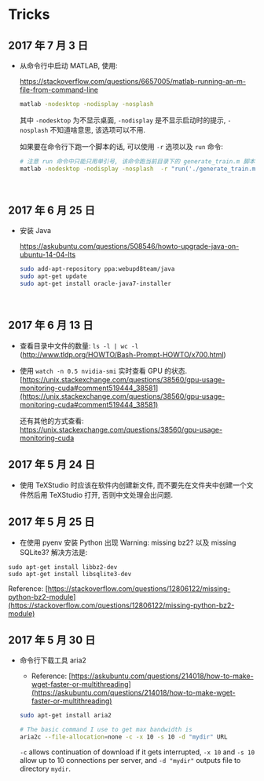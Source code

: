 # Tricks

## 2017 年 7 月 3 日

+   从命令行中启动 MATLAB, 使用:

    https://stackoverflow.com/questions/6657005/matlab-running-an-m-file-from-command-line

    ```bash
    matlab -nodesktop -nodisplay -nosplash 
    ```

    其中 `-nodesktop` 为不显示桌面, `-nodisplay` 是不显示启动时的提示, `-nosplash` 不知道啥意思, 该选项可以不用.

    如果要在命令行下跑一个脚本的话, 可以使用 `-r` 选项以及 `run` 命令:

    ```bash
    # 注意 run 命令中只能只用单引号, 该命令跑当前目录下的 generate_train.m 脚本.
    matlab -nodesktop -nodisplay -nosplash  -r "run('./generate_train.m')"
    ```

    ​

## 2017 年 6 月 25 日

+   安装 Java

    https://askubuntu.com/questions/508546/howto-upgrade-java-on-ubuntu-14-04-lts

    ```bash
    sudo add-apt-repository ppa:webupd8team/java
    sudo apt-get update
    sudo apt-get install oracle-java7-installer
    ```

    ​

## 2017 年 6 月 13 日

+   查看目录中文件的数量: `ls -l | wc -l`  (http://www.tldp.org/HOWTO/Bash-Prompt-HOWTO/x700.html)

+   使用 `watch -n 0.5 nvidia-smi` 实时查看 GPU 的状态. [https://unix.stackexchange.com/questions/38560/gpu-usage-monitoring-cuda#comment519444_38581](https://unix.stackexchange.com/questions/38560/gpu-usage-monitoring-cuda#comment519444_38581)

    还有其他的方式查看: https://unix.stackexchange.com/questions/38560/gpu-usage-monitoring-cuda

## 2017 年 5 月 24 日

+   使用 TeXStudio 时应该在软件内创建新文件, 而不要先在文件夹中创建一个文件然后用 TeXStudio 打开, 否则中文处理会出问题.

## 2017 年 5 月 25 日
+ 在使用 pyenv 安装 Python 出现 Warning: missing bz2? 以及 missing SQLite3? 解决方法是:

```
sudo apt-get install libbz2-dev
sudo apt-get install libsqlite3-dev
```

Reference: [https://stackoverflow.com/questions/12806122/missing-python-bz2-module](https://stackoverflow.com/questions/12806122/missing-python-bz2-module)

## 2017 年 5 月 30 日

+ 命令行下载工具 aria2 

  + Reference: [https://askubuntu.com/questions/214018/how-to-make-wget-faster-or-multithreading](https://askubuntu.com/questions/214018/how-to-make-wget-faster-or-multithreading)

  ```bash
  sudo apt-get install aria2

  # The basic command I use to get max bandwidth is
  aria2c --file-allocation=none -c -x 10 -s 10 -d "mydir" URL
  ```

  `-c` allows continuation of download if it gets interrupted, `-x 10` and `-s 10` allow up to 10 connections per server, and `-d "mydir"` outputs file to directory `mydir`.